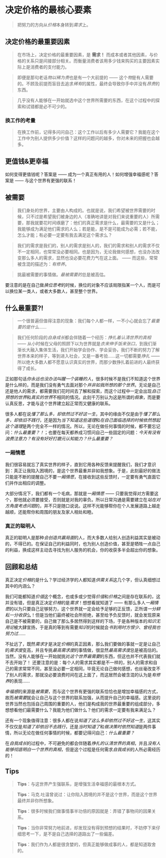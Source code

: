 # 决定价格的最核心要素
> 把努力的方向从*价格*本身转到*需求*上。

## 决定价格的最重要因素
> 在市场上，决定价格的最重要因素，是 **需求！** 而成本或者其他因素，与价格的关系只是间接部分相关。而衡量消费者该用多少钱来购买的主要因素实际上是消费者的支付能力。

> 即便是那句老话*物以稀为贵*也是有一个大前提的 —— 这个*物*是有人需要的。不顾及前提而盲目去追求*稀有*的属性，最终会导致你手中并没有*昂贵*的东西。

> 几乎没有人能够在一开始就选中这个世界所需要的东西，在这个过程中的探索和试错都是必不可少的。

### 换工作的考量
> 在换工作前，记得多问问自己：这个工作以后有多少人需要它？我能在这个工作中为别人提供多少价值？这样的问题问的越多，你对未来的把握也会越多。

## 更值钱&更幸福
如何变得更值钱呢？答案是 —— 成为一个真正有用的人！如何增强幸福感呢？答案是 —— 与这个世界有更强的联系！

## 被需要
> 我们身处的世界，主要由人构成的。也就是说，我们希望被世界需要的时候，只不过是希望我们被身边的人（准确地讲是对我们来说重要的人）所需要，那我就要花时间琢磨了：他们的真正需求是什么，最需要的又是什么；我能够成为满足他们需求的人么；若是能，是不是可能成为必需；若不能，怎么才能；有必要一定要有我去满足这个需求么？

> 我们的需求是我们的，别人的需求是别人的，我们的需求和别人的需求不仅不一定相同，也常常没必要相同。也是因为，无论我做何感想，也没办法改变那么多人的需求，显然也没必要花费力气在这上面。 —— 而这些，常常被含混的描述为：*有修养*。

> 挑最被需要的事情做。*最被需要的*总是被高估。

要注意的是在自己做*换位思考*的时候，换位的对象不应该局限指某一个人，而是可以换位某一类人，或者大多数人，甚至整个世界。

## 什么最重要?!
> 一个很普遍但值得注意的现象：我们每个人都一样，一不小心就会忘了*最重要的是什么*……

> 我们任何阶段的*自身成长*都会伴随着一个经历：*挣扎着认清世界的真相* —— 从小时候在父母的照顾下以为世界就是*衣来伸手饭来张口*，到我们渐渐长大融入集体生活，我们开始学会协作、学会妥协，我们不断的努力了解世界本来的样子，等到进入社会，又是一番考验……这一切都需要*挣扎* —— 所以绝大多数人都不愿意认识真实的世界，而那少数挣扎着前进的人最终获得了成长。

正如那句话*你永远也没办法叫醒一个装睡的人*，很多时候不是我们不知道这个世界是什么样的，而是我们没有勇气去面对那个*并非如我所想的那个世界*。无论是自己还是他人的需求，都需要我们花时间去了解和探索，而这个过程中一定会出现*自己预想的世界*和*真实的世界*不相同的情况。此刻千万别认为这是所谓的*假象*，而是要认真反思，才能与这个世界建立起正常而又健康的联系。

很多人都在说*懂了那么多，却依然过不好这一生*，其中的缘由不仅是由于*懂了那么多，却依旧不践行*，还是因为*当下知道这些道理*和*在自己面临选择的时候依然想起这个道理*是两个完全不一样的情况。所以，无论在做任何事情的时候，都不要忘记问：*什么最重要？！*；也要在每天都养成习惯问自己一些固定的问题：*今天有没有浪费注意力？有没有好好打磨元认知能力？什么最重要？*

### 一厢情愿
我们很容易就忘了真实世界的样子，直到它用各种反馈来提醒我们，我们才意识到：真正让我陷入困境的，是这个世界最重并非如我想象。于是，此刻最好的做法只能是不断的提醒自己不要*一厢情愿*，在接收到这些反馈时，一定要有勇气直面它们并作出相应的调整。

大部分情况下，我们都有一个毛病，那就是*一厢情愿* —— 只要我觉得对方需要这个，那他就必须要接受，否则就是对我的辜负。所以日常沟通是需要建立在*站在对方角度考虑问题*的，并不只是随口说说。这样不光能够帮你在个人发展道路上越走越顺，还能帮你和周围的朋友及家人相处和睦。

### 真正的聪明人
真正的聪明人是那种*会创造共赢局面*的人，而大多数人给别人创造利益其实是被动的，不得已的。在保证自己的利益同时，也为别人创造价值，甚至是牺牲一点自己的利益，换成这样主动去寻找为别人服务的机会，你的收获多半会超出你的想象。

## 回顾和总结
真正决定*价格*的是什么？学过经济学的人都知道*供需关系*这几个字，但认真细想过其中的内涵么？

我们可能都知道*价值*这个概念，也或多或少觉得*价值*和*价格*之间是存在联系的，这并没有错，但是真正决定*价格*的是*需求*！想想看就知道了 —— 有那么多人*一厢情愿*的以为只要自己足够努力，这个世界就一定会给予足够的正反馈，正所谓*一分耕耘一分收获*么！但是当他们最终被社会所拒绝，甚至给予负反馈时，就会发现原来自己是不被需要的，自己做了那么多居然得到这样的下场，于是各种版本的*知识无用论*被大肆宣扬，于是真的等到有需要*知识*的时候就会*书到用时方恨少*、*曾经我也努力过*……

不扯远了，既然*需求*才是决定*价格*的真正因素，那么我们要做的事就一定是让自己的*需求度*变高，并且专挑*最高需求度*的事情做，很显然*最高需求度*总是被高估的。当然，没有人能够在一开始就挑对*这个世界最需要*的东西，但这也并不代表我们就不去开始了！
还要注意的是：每个人的需求其实都是不一样的，别人的需求和自己的需求常常不同，甚至没必要一定相同，毕竟无论自己做何感想，也丝毫改变不了别人的需求，那就没必要浪费时间在这上面了，而这居然会被含混的认为是*有修养*的表现……

*幸福感*的来源是*被需要*，而与这个世界有更强的联系恰恰也是增加幸福感的方式，故而*被需要*就会让自己与这个世界的联系加强，从而提升自己的幸福感。这里说的世界当然也包括自己周围的重要的人，他们是构成我的世界最重要的组成部分，多想想看他们最需要什么？我能为他们做什么？他们的需求一定要有我来满足么？

还有一个现象值得注意：很多人都在说*知道了这么多却依然过不好这一生*，这其实不仅仅是*知道了却依旧不去践行*，还是*当时知道了*和*做决策时依然知道*是两件事情，所以无论在做任何事情的时候，都要记得问自己：*什么最重要？*

在*自我成长*的过程中，不可避免的都会伴随着*挣扎的认清世界的真相*，并且*没有人能够彻底明白一个世界的真相*，但是这个过程是任何需求*自我成长*的人所必需经历的！

## Tips
> **Tips**：与这世界产生强联系，是增强生活幸福感的最根本方式。

> **Tips**：马克.吐温曾说过：让你陷入困境的并不是这个世界，而是这个世界最终并非你所想象。

> **Tips**：很多时候我们做事情事半功倍的原因就是：弄错了事物间的因果关系。

> **Tips**：当你非常努力地前进，却发现没有得到预想的结果时，不妨停下来仔细思考一下，是不是自己选择的道路出了一些偏差。

> **Tips**：我们作为人都是很贪婪的，但真正能够做成事的人，都是知道取舍的。